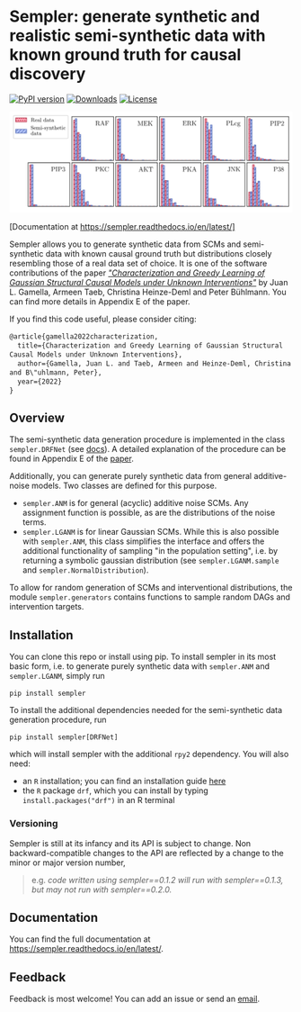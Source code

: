 # Sempler: generate synthetic and realistic semi-synthetic data with known ground truth for causal discovery

[![PyPI version](https://badge.fury.io/py/ges.svg)](https://badge.fury.io/py/sempler)
[![Downloads](https://static.pepy.tech/badge/ges)](https://pepy.tech/project/sempler)
[![License](https://img.shields.io/badge/License-BSD_3--Clause-blue.svg)](https://opensource.org/licenses/BSD-3-Clause)

![Real and semi-synthetic data produced from the Sachs dataset](./docs/marginals.png)

[Documentation at https://sempler.readthedocs.io/en/latest/]

Sempler allows you to generate synthetic data from SCMs and semi-synthetic data with known causal ground truth but distributions closely resembling those of a real data set of choice. It is one of the software contributions of the paper [*"Characterization and Greedy Learning of Gaussian Structural Causal Models under Unknown Interventions"*](https://arxiv.org/abs/2211.14897) by Juan L. Gamella, Armeen Taeb, Christina Heinze-Deml and Peter Bühlmann. You can find more details in Appendix E of the paper.

If you find this code useful, please consider citing:

```
@article{gamella2022characterization,
  title={Characterization and Greedy Learning of Gaussian Structural Causal Models under Unknown Interventions},
  author={Gamella, Juan L. and Taeb, Armeen and Heinze-Deml, Christina and B\"uhlmann, Peter},
  year={2022}
}
```

## Overview

The semi-synthetic data generation procedure is implemented in the class `sempler.DRFNet` (see [docs](https://sempler.readthedocs.io/en/latest/.)). A detailed explanation of the procedure can be found in Appendix E of the [paper](https://arxiv.org/abs/2211.14897).

Additionally, you can generate purely synthetic data from general additive-noise models. Two classes are defined for this purpose.

- `sempler.ANM` is for general (acyclic) additive noise SCMs. Any assignment function is possible, as are the distributions of the noise terms.
- `sempler.LGANM` is for linear Gaussian SCMs. While this is also possible with `sempler.ANM`, this class simplifies the interface and offers the additional functionality of sampling "in the population setting", i.e. by returning a symbolic gaussian distribution (see `sempler.LGANM.sample` and `sempler.NormalDistribution`).

To allow for random generation of SCMs and interventional distributions, the module `sempler.generators` contains functions to sample random DAGs and intervention targets.

## Installation

You can clone this repo or install using pip. To install sempler in its most basic form, i.e. to generate purely synthetic data with `sempler.ANM` and `sempler.LGANM`, simply run
```
pip install sempler
```

To install the additional dependencies needed for the semi-synthetic data generation procedure, run

```
pip install sempler[DRFNet]
```

which will install sempler with the additional `rpy2` dependency. You will also need:
- an `R` installation; you can find an installation guide [here](https://rstudio-education.github.io/hopr/starting.html)
- the `R` package `drf`, which you can install by typing `install.packages("drf")` in an R terminal


### Versioning

Sempler is still at its infancy and its API is subject to change. Non backward-compatible changes to the API are reflected by a change to the minor or major version number,

> e.g. *code written using sempler==0.1.2 will run with sempler==0.1.3, but may not run with sempler==0.2.0.*

## Documentation

You can find the full documentation at https://sempler.readthedocs.io/en/latest/.
  
## Feedback

Feedback is most welcome! You can add an issue  or send an [email](mailto:juan.gamella@stat.math.ethz.ch>).
